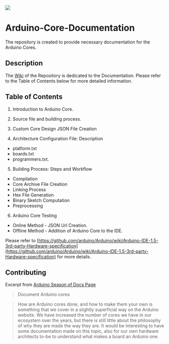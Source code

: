 ![](https://img.shields.io/badge/Arduino%20Core-Documentation-brightgreen.svg)
# Arduino-Core-Documentation
The repository is created to provide necessary documentation for the Arduino Cores.


## Description 
The [Wiki](https://github.com/animeshsrivastava24/Arduino-Core-Documentation/wiki) of the Repository is dedicated to the Documentation. Please refer to the Table of Contents below for more detailed information.

## Table of Contents
1. Introduction to Arduino Core.

2. Source file and building process.

3. Custom Core Design JSON File Creation

4. Architecture Configuration File: Description
* platform.txt
* boards.txt
* programmers.txt.

5. Building Process: Steps and Workflow
* Compilation
* Core Archive File Creation
* Linking Process
* Hex File Generation
* Binary Sketch Computation
* Preprocessing

6. Arduino Core Testing
* Online Method - JSON Url Creation.
* Offline Method - Addition of Arduino Core to the IDE.

Please refer to [https://github.com/arduino/Arduino/wiki/Arduino-IDE-1.5-3rd-party-Hardware-specification](https://github.com/arduino/Arduino/wiki/Arduino-IDE-1.5-3rd-party-Hardware-specification) for more details.
   
## Contributing
Excerpt from [Arduino Season of Docs Page](https://github.com/arduino/season-of-docs/blob/master/IDEAS.md#document-arduino-cores)
> Document Arduino cores

> How are Arduino cores done, and how to make them your own is something that we cover in a slightly superficial way on the Arduino website. We have increased the number of cores we have in our ecosystem over the years, but there is still little about the philosophy of why they are made the way they are. It would be interesting to have some documentation made on this topic, also for our own hardware architects to-be to understand what makes a board an Arduino one.
